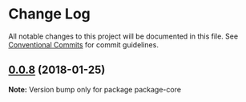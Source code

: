 # Change Log

All notable changes to this project will be documented in this file.
See [Conventional Commits](https://conventionalcommits.org) for commit guidelines.

<a name="0.0.8"></a>
## [0.0.8](https://github.com/AnaRosaJaime/Lerna/compare/v0.0.7...v0.0.8) (2018-01-25)




**Note:** Version bump only for package package-core
